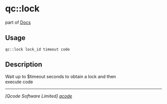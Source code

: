qc::lock
========

part of [Docs](.)

Usage
-----
`qc::lock lock_id timeout code`

Description
-----------
Wait up to $timeout seconds to obtain a lock and then<br/>execute code

----------------------------------
*[Qcode Software Limited] [qcode]*

[qcode]: www.qcode.co.uk "Qcode Software"